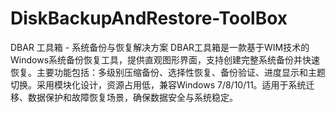 # DiskBackupAndRestore-ToolBox
DBAR 工具箱 - 系统备份与恢复解决方案  DBAR工具箱是一款基于WIM技术的Windows系统备份恢复工具，提供直观图形界面，支持创建完整系统备份并快速恢复。主要功能包括：多级别压缩备份、选择性恢复、备份验证、进度显示和主题切换。采用模块化设计，资源占用低，兼容Windows 7/8/10/11。适用于系统迁移、数据保护和故障恢复场景，确保数据安全与系统稳定。
